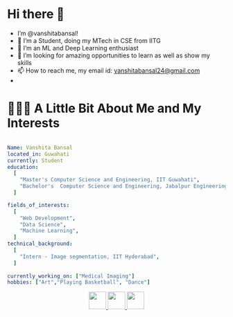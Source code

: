  # Hi there 👋
- I’m @vanshitabansal!
- 👀 I’m a Student, doing my MTech in CSE from IITG 
- 🌱 I’m an ML and Deep Learning enthusiast 
- 💞️ I’m looking for amazing opportunities to learn as well as show my skills 
- 📫 How to reach me, my email id: vanshitabansal24@gmail.com 
-
# 👨🏻‍💻  A Little Bit About Me and My Interests
```yaml

Name: Vanshita Bansal
located_in: Guwahati
currently: Student
education:
  [
    "Master's Computer Science and Engineering, IIT Guwahati",
    "Bachelor's  Computer Science and Engineering, Jabalpur Engineering College",
  ]

fields_of_interests:
  [
    "Web Development",
    "Data Science",
    "Machine Learning",
  ]
technical_background:
  [
    "Intern - Image segmentation, IIT Hyderabad",
  ]
  
currently_working_on: ["Medical Imaging"]
hobbies: ["Art","Playing Basketball", "Dance"]

```
<p align="center">
<a href="https://www.linkedin.com/in/vanshita-bansal-a93a25162/">
  <img height="40" src="https://raw.githubusercontent.com/gauravghongde/social-icons/master/PNG/Color/LinkedIN.png"/>
</a>

<a href="https://www.instagram.com/vans_b_8/">
  <img height="40" src="https://user-images.githubusercontent.com/46517096/166974368-9798f39f-1f46-499c-b14e-81f0a3f83a06.png"/>
</a>

<a href="https://twitter.com/VanshitaBansal">
  <img height="40" src="https://github.com/gauravghongde/social-icons/blob/master/PNG/Color/Twitter.png"/>
</a>
</p>


<!---
vanshitabansal/vanshitabansal is a ✨ special ✨ repository because its `README.md` (this file) appears on your GitHub profile.
You can click the Preview link to take a look at your changes.
--->
